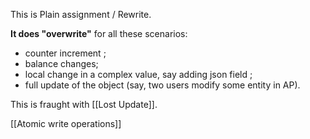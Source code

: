 This is Plain assignment / Rewrite.

**It does "overwrite"** for all these scenarios:
- counter increment ;
- balance changes;
- local change in a complex value, say adding json field ;
- full update of the object (say, two users modify some entity in AP).

This is fraught with [[Lost Update]].

[[Atomic write operations]]